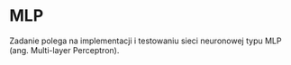# MLP
Zadanie polega na implementacji i testowaniu sieci neuronowej typu MLP (ang. Multi-layer Perceptron).
